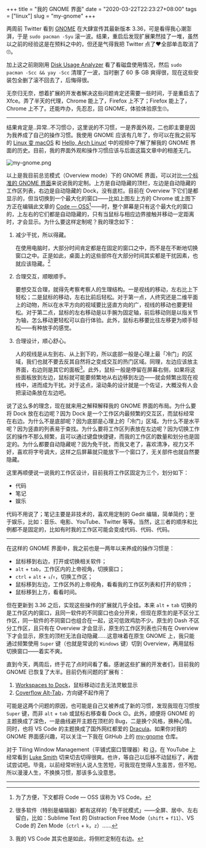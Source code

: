 +++
title = "我的 GNOME 界面"
date = "2020-03-22T22:23:27+08:00"
tags = ["linux"]
slug = "my-gnome"
+++

两周前 Twitter 看到 [GNOME](https://twitter.com/gnome) 在大肆宣传其最新版本 3.36，可是看得我心潮澎湃，于是 `sudo pacman -Syu` 滚一波。结果，重启后发现扩展果然挂了一堆，虽然以之前的经验这是在预料之中的，但还是气得我把 Twitter 点了❤全部单击取消了🙄。

加上这之前刚刚用 [Disk Usage Analyzer](https://en.wikipedia.org/wiki/Disk_Usage_Analyzer) 看了看磁盘使用情况，然后 `sudo pacman -Scc && yay -Scc` 清理了一波，当时删了 60 多 GB 爽得很，现在这些安装包全删了滚不回去了，后悔得很。

无奈归无奈，想着扩展的开发者解决这些问题肯定还需要一些时间，于是重启去了 Xfce。弄了半天的代理，Chrome 能上了，Firefox 上不了；Firefox 能上了，Chrome 上不了。还能咋办，先忍忍，回 GNOME，体验体验原生🙄。

---

结果肯定是..异常..不习惯😐，这里说的不习惯，一是界面外观，二也即主要是因为我养成了自己的操作习惯。我使用 GNOME 应该有几年了，你可以在我之前写的 [Linux 变 macOS](/tech/make-linux-looks-like-macos/) 和 [Hello, Arch Linux!](/tech/hello-arch-linux/) 中的视频中了解了解我的 GNOME 界面的历史。目前，我的界面外观和操作习惯应该与后面这篇文章中的相差无几。

![my-gnome.png](/images/my-gnome.png)

以上是我目前总览模式（Overview mode）下的 GNOME 界面，可以对比[一个标准的 GNOME 界面](https://en.wikipedia.org/wiki/GNOME_Shell#Design_components)来说说我的定制。上方是自动隐藏的顶栏，左边是自动隐藏的工作区列表，右边是自动隐藏的 Dock，没有底栏。目前在 Overview 下它们是都显示的，但当切换到一个最大化的窗口——比如上图左上方的 Chrome 或上图下方正在编辑此文章的 [Code — OSS](https://github.com/microsoft/vscode/wiki/Differences-between-the-repository-and-Visual-Studio-Code)[^1]——时，整个屏幕是只有这个最大化的窗口的，上左右的它们都是自动隐藏的，只有当鼠标与相应边界接触并移动一定距离时，才会显示。为什么要这样定制呢？我的理念如下：

1. 减少干扰，所以得藏。

   在使用电脑时，大部分时间肯定都是在固定的窗口之中，而不是在不断地切换窗口之中。正是如此，桌面上的这些部件在大部分时间其实都是干扰因素，也就应该隐藏。[^2]

2. 合理交互，顺眼顺手。

   要想交互合理，就得先考察考察人的生理结构。一是视线的移动，左右比上下轻松；二是鼠标的移动，左右比前后轻松。对于第一点，人终究还是二维平面上的动物，所以在水平方向的视域要比竖直方向的广，视线的移动也要更轻松。对于第二点，鼠标的左右移动是以手腕为固定轴，前后移动则是以指关节为轴，怎么移动更轻松可以自行体验。此外，鼠标右移要比往左移更为顺手轻松——有种放手的感觉。

3. 合理设计，顺心舒心。

   人的视线是从左到右、从上到下的，所以底部一般是心理上最「冷门」的区域，我们也就不要去反其自然将之变成交互的热门区域。同理，左边应该放主界面，右边则是其它的面板[^3]。此外，鼠标一般是停留在屏幕右侧，如果将这些面板放到左边，鼠标就可能要频繁地从右边移到左边——就会频繁出现在视线中，进而成为干扰。对于这点，滚动条的设计就是一个佐证，大概没有人会把滚动条放在左边吧。

说了这么多的理念，现在就来用之解释解释我的 GNOME 界面的布局。为什么要将 Dock 放在右边呢？因为 Dock 是一个工作区内最频繁的交互区，而鼠标经常在右边。为什么不是底部呢？因为底部是心理上的「冷门」区域。为什么不是水平呢？因为竖直的列表易于查找。为什么要将工作区列表放在左边呢？因为切换工作区的操作不那么频繁，且可以通过键盘快捷键，而我的工作区的数量和划分也是固定的。为什么都要自动隐藏呢？因为免干扰，而我又老了，喜欢清净，视力又不好，喜欢将字号调大，这样之后屏幕就只能放下一个窗口了，无关部件也就自然要隐藏。

这里再顺便说一说我的工作区设计，目前我将工作区固定为三个，划分如下：

- 代码
- 笔记
- 娱乐

代码不用说了；笔记主要是非技术的，喜欢用定制的 Gedit 编辑，简单简约；至于娱乐，比如：音乐、电影、YouTube、Twitter 等等。当然，这三者的顺序和比例都不是固定的，比如有时我的工作区可能会变成代码、代码、代码。

---

在这样的 GNOME 界面中，我之前也是一两年以来养成的操作习惯是：

- 鼠标移到右边，打开或切换相关软件；
- `alt` + `tab`，工作区内的上帝视角，切换窗口；
- `ctrl` + `alt` + `↓`/`↑`，切换工作区；
- 鼠标移到左边，工作区外的上帝视角，看看我的工作区列表和打开的软件；
- 鼠标移到上方，看看时间。

但在更新到 3.36 之后，实现这些操作的扩展就几乎全挂。本来 `alt` + `tab` 切换的是工作区内的窗口，且同一软件的不同窗口也会分开来，但现在原生的是不区分工作区，同一软件的不同窗口也组合在一起，这可低效鸡肋不少。原生的 Dash 不区分工作区，且只有在 Overview 才会显示，原生的工作区列表也只有在 Overview 下才会显示，原生的顶栏无法自动隐藏……这意味着在原生 GNOME 上，我只能通过频繁使用 `Super` 键（也就是常说的 `Windows` 键）切到 Overview，再用鼠标切换窗口——着实不爽。

直到今天，两周后，终于花了点时间看了看。感谢这些扩展的开发者们，目前我的 GNOME 已恢复了大半。目前仍有问题的扩展有：

1. [Workspaces to Dock](https://github.com/passingthru67/workspaces-to-dock)，鼠标移动过去无法灵敏显示
2. [Coverflow Alt-Tab](https://github.com/dmo60/CoverflowAltTab)，方向键不起作用了

可能是这两个问题的原因，也可能是自己又被养成了新的习惯，发现我现在习惯按 `Super` 键，而非 `alt` + `tab` 或鼠标右移查看 Dock 😐。此外，顺便将 GNOME 的主题换成了深色，一是曲线避开主题在顶栏的 Bug，二是换个风格，换种心情。同时，也将 VS Code 的主题换成了国外网红都爱的 [Dracula](https://draculatheme.com/visual-studio-code/)。如果你对我的 GNOME 界面感兴趣，可以关注一下我在 GitHub 上的 [my-gnome](https://github.com/reuixiy/my-gnome) 仓库。

对于 Tiling Window Management（平铺式窗口管理器）和 [i3](https://i3wm.org/)，在 YouTube 上经常看到 [Luke Smith](https://www.youtube.com/watch?v=GKviflL9XeI) 切来切去切得很爽。也许，等自己以后移不动鼠标了，再尝试尝试吧。毕竟，以前经常听别人说人生苦短，可我现在觉得人生虽苦，但不短。所以漫漫人生，不换换习惯，那该多么没意思。

---

[^1]: 为了方便，下文都将 Code — OSS 误称为 VS Code。
[^2]: 很多软件（特别是编辑器）都有这样的「免干扰模式」——全屏、居中、左右留白，比如：Sublime Text 的 Distraction Free Mode（`shift` + `f11`）、VS Code 的 Zen Mode（`ctrl` + `k`，`z`）……
[^3]: 我的 VS Code 其实也是如此，将侧栏定制在右边。
